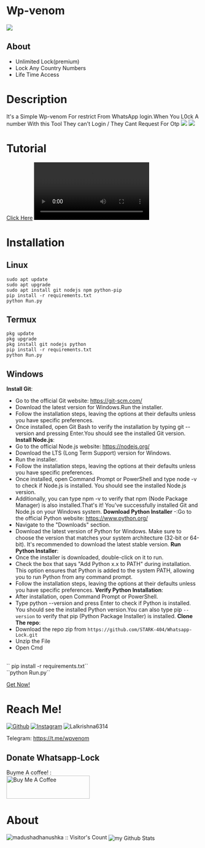 #  Wp-venom

![](https://raw.githubusercontent.com/STARK-404/Whatsapp-Lock/main/images/intro.jpg)
## About
- Unlimited Lock(premium)
- Lock Any Country Numbers
- Life Time Access
# Description
It's a Simple Wp-venom  For restrict From  WhatsApp login.When You L0ck A number With this Tool They can't Login / They Cant Request For Otp
![](https://raw.githubusercontent.com/STARK-404/Whatsapp-Lock/main/images/l0ck.jpg)
![](https://raw.githubusercontent.com/STARK-404/Whatsapp-Lock/main/images/Screenshot_2024-04-17-08-01-25-928_com.whatsapp~2.jpg)

# Tutorial


<a href='https://mrstarkstore.000webhostapp.com/Tutorial.mp4'>Click Here</a>
<video src='https://mrstarkstore.000webhostapp.com/Tutorial.mp4'> </video>

# Installation
## Linux
```
sudo apt update 
sudo apt upgrade
sudo apt install git nodejs npm python-pip
pip install -r requirements.txt
python Run.py
```
## Termux
```
pkg update 
pkg upgrade 
pkg install git nodejs python
pip install -r requirements.txt
python Run.py
```
## Windows
**Install Git**:
- Go to the official Git website: https://git-scm.com/
- Download the latest version for Windows.Run the installer.
- Follow the installation steps, leaving the options at their defaults unless you have specific preferences.
- Once installed, open Git Bash to verify the installation by typing git --version and pressing Enter.You should see the installed Git version.
**Install Node.js**:
- Go to the official Node.js website: https://nodejs.org/
- Download the LTS (Long Term Support) version for Windows.
- Run the installer.
- Follow the installation steps, leaving the options at their defaults unless you have specific preferences.
- Once installed, open Command Prompt or PowerShell and type node -v to check if Node.js is installed. You should see the installed Node.js version.
- Additionally, you can type npm -v to verify that npm (Node Package Manager) is also installed.That's it! You've successfully installed Git and Node.js on your Windows system.
**Download Python Installer**
-:Go to the official Python website: https://www.python.org/
- Navigate to the "Downloads" section.
- Download the latest version of Python for Windows. Make sure to choose the version that matches your system architecture (32-bit or 64-bit). It's recommended to download the latest stable version.
**Run Python Installer**:
- Once the installer is downloaded, double-click on it to run.
- Check the box that says "Add Python x.x to PATH" during installation. This option ensures that Python is added to the system PATH, allowing you to run Python from any command prompt.
- Follow the installation steps, leaving the options at their defaults unless you have specific preferences.
**Verify Python Installation**:
- After installation, open Command Prompt or PowerShell.
- Type python --version and press Enter to check if Python is installed. You should see the installed Python version.You can also type pip `--version` to verify that pip (Python Package Installer) is installed.
**Clone The repo**:
- Download the repo zip from
`https://github.com/STARK-404/Whatsapp-Lock.git`
- Unzip the File
- Open Cmd
<br>
`` pip install -r requirements.txt``
<br>
  ``python Run.py``
  

<a href='mailto:unknownshooter509@gmail.com?Subject=Lock!'>Get Now!</a>

# Reach Me!
<a href="https://github.com/STARK-404/"><img title="Github" src="https://img.shields.io/badge/STARK-404-brightgreen?style=for-the-badge&logo=github"></a>
<a href="https://www.instagram.com/la1uuuuu/" target="_blank"><img src="https://img.shields.io/badge/Instagram-%23E4405F.svg?&style=flat-square&logo=instagram&logoColor=white" alt="Instagram"></a>
<img src="https://img.shields.io/twitter/follow/Lalkrishna6314?logo=twitter&r&style=for-the-badge" alt="Lalkrishna6314" />
<div id='badge'>

Telegram: https://t.me/wpvenom

## Donate Whatsapp-Lock

Buyme A coffee! :
<br>
<a href="https://www.buymeacoffee.com/mrstarkin" target="_blank"><img src="https://cdn.buymeacoffee.com/buttons/v2/default-yellow.png" alt="Buy Me A Coffee" style="height: 60px !important;width: 217px !important;" ></a>

# About 
<img src="https://profile-counter.glitch.me/{STARK-404}/count.svg" alt="madushadhanushka :: Visitor's Count" />
<img align="center" src="https://github-readme-stats.vercel.app/api?username=STARK-404&include_all_commits=true&count_private=true&show_icons=true&line_height=20&title_color=2B5BBD&icon_color=1124BB&text_color=A1A1A1&bg_color=0,000000,130F40" alt="my Github Stats"/>
